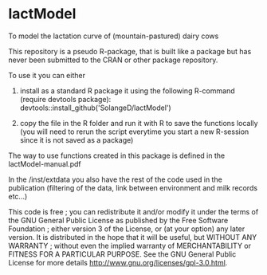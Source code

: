 # lactModel
To model the lactation curve of (mountain-pastured) dairy cows

This repository is a pseudo R-package, that is built like a package but has never been submitted to the CRAN or other package repository.

To use it you can either
  1) install as a standard R package it using the following R-command (require devtools package):
  devtools::install_github('SolangeD/lactModel')
  
  2) copy the file in the R folder and run it with R to save the functions locally 
  (you will need to rerun the script everytime you start a new R-session since it is not saved as a package)
  
The way to use functions created in this package is defined in the lactModel-manual.pdf  

In the /inst/extdata you also have the rest of the code used in the publication (filtering of the data, link between environment and milk records etc...)

This code is free ; you can redistribute it and/or modify it under the terms of the GNU General Public License as published by the Free Software Foundation ; either version 3 of the License, or (at your option) any later version.
It is distributed in the hope that it will be useful, but WITHOUT ANY WARRANTY ; without even the implied warranty of MERCHANTABILITY or FITNESS FOR A PARTICULAR PURPOSE. See the GNU General Public License for more details http://www.gnu.org/licenses/gpl-3.0.html.
